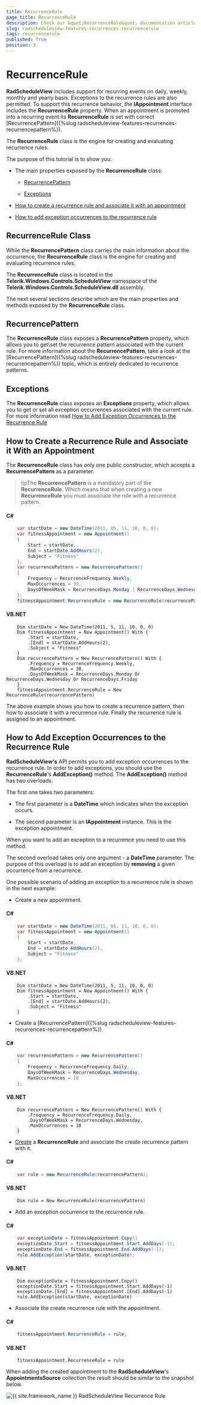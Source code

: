 ```yaml
---
title: RecurrenceRule
page_title: RecurrenceRule
description: Check our &quot;RecurrenceRule&quot; documentation article for the RadScheduleView {{ site.framework_name }} control.
slug: radscheduleview-features-recurrences-recurrencerule
tags: recurrencerule
published: True
position: 3
---
```


# RecurrenceRule

__RadScheduleView__ includes support for recurring events on daily, weekly, monthly and yearly basis. Exceptions to the recurrence rules are also permitted. To support this recurrence behavior, the __IAppointment__ interface includes the __RecurrenceRule__ property. When an appointment is promoted into a recurring event its __RecurrenceRule__ is set with correct [RecurrencePattern]({%slug radscheduleview-features-recurrences-recurrencepattern%}).     

The __RecurrenceRule__ class is the engine for creating and evaluating recurrence rules.      

The purpose of this tutorial is to show you:

* The main properties exposed by the __RecurrenceRule__ class:

	* [RecurrencePattern](#recurrencepattern)

	* [Exceptions](#exceptions)

* [How to create a recurrence rule and associate it with an appointment](#how-to-create-a-recurrence-rule-and-associate-it-with-an-appointment)

* [How to add exception occurrences to the recurrence rule](#how-to-add-exception-occurrences-to-the-recurrence-rule)

## RecurrenceRule Class

While the __RecurrencePattern__ class carries the main information about the occurrence, the __RecurrenceRule__ class is the engine for creating and evaluating recurrence rules.        

The __RecurrenceRule__ class is located in the __Telerik.Windows.Controls.ScheduleView__ namespace of the __Telerik.Windows.Controls.ScheduleView.dll__ assembly.        

The next several sections describe which are the main properties and methods exposed by the __RecurrenceRule__ class.        

## RecurrencePattern

The __RecurrenceRule__ class exposes a __RecurrencePattern__ property, which allows you to get\set the recurrence pattern associated with the current rule. For more information about the __RecurrencePattern__, take a look at the [RecurrencePattern]({%slug radscheduleview-features-recurrences-recurrencepattern%}) topic, which is entirely dedicated to recurrence patterns.        

## Exceptions

The __RecurrenceRule__ class exposes an __Exceptions__ property, which allows you to get or set all exception occurrences associated with the current rule. For more information read [How to Add Exception Occurrences to the Recurrence Rule](#how-to-add-exception-occurrences-to-the-recurrence-rule)

## How to Create a Recurrence Rule and Associate it With an Appointment

The __RecurrenceRule__ class has only one public constructor, which accepts a __RecurrencePattern__ as a parameter.        

>tipThe __RecurrencePattern__ is a mandatory part of the __RecurrenceRule__. Which means that when creating a new __RecurrenceRule__ you must associate the rule with a recurrence pattern.        

#### __C#__

```C#
	var startDate = new DateTime(2011, 05, 11, 10, 0, 0);
	var fitnessAppointment = new Appointment()
	{
	    Start = startDate,
	    End = startDate.AddHours(2),
	    Subject = "Fitness"
	};
	var recurrencePattern = new RecurrencePattern()
	{
	    Frequency = RecurrenceFrequency.Weekly,
	    MaxOccurrences = 30,
	    DaysOfWeekMask = RecurrenceDays.Monday | RecurrenceDays.Wednesday | RecurrenceDays.Friday
	};        
	fitnessAppointment.RecurrenceRule = new RecurrenceRule(recurrencePattern);
```

#### __VB.NET__

```VB.NET
	Dim startDate = New DateTime(2011, 5, 11, 10, 0, 0)
	Dim fitnessAppointment = New Appointment() With {
	    .Start = startDate,
	    .[End] = startDate.AddHours(2),
	    .Subject = "Fitness"
	}
	Dim recurrencePattern = New RecurrencePattern() With {
	    .Frequency = RecurrenceFrequency.Weekly,
	    .MaxOccurrences = 30,
	    .DaysOfWeekMask = RecurrenceDays.Monday Or RecurrenceDays.Wednesday Or RecurrenceDays.Friday
	}
	fitnessAppointment.RecurrenceRule = New RecurrenceRule(recurrencePattern)
```

The above example shows you how to create a recurrence pattern, then how to associate it with a recurrence rule. Finally the recurrence rule is assigned to an appointment.

## How to Add Exception Occurrences to the Recurrence Rule

__RadScheduleView's__ API permits you to add exception occurrences to the recurrence rule. In order to add exceptions, you should use the __RecurrenceRule__'s __AddException()__ method. The __AddException()__ method has two overloads.        

The first one takes two parameters:

* The first parameter is a __DateTime__ which indicates when the exception occurs.
          
* The second parameter is an __IAppointment__ instance. This is the exception appointment.

When you want to add an exception to a recurrence you need to use this method.

The second overload takes only one argument - a __DateTime__ parameter. The purpose of this overload is to add an exception by __removing__ a given occurrence from a recurrence.

One possible scenario of adding an exception to a recurrence rule is shown in the next example:

* Create a new appointment. 

#### __C#__

```C#
	var startDate = new DateTime(2011, 05, 11, 10, 0, 0);
	var fitnessAppointment = new Appointment()
	{
	    Start = startDate,
	    End = startDate.AddHours(2),
	    Subject = "Fitness"
	};
```

#### __VB.NET__

```VB.NET
	Dim startDate = New DateTime(2011, 5, 11, 10, 0, 0)
	Dim fitnessAppointment = New Appointment() With {
	    .Start = startDate,
	    .[End] = startDate.AddHours(2),
	    .Subject = "Fitness"
	}
```

* Create a [RecurrencePattern]({%slug radscheduleview-features-recurrences-recurrencepattern%}).

#### __C#__

```C#
	var recurrencePattern = new RecurrencePattern()
	{
	    Frequency = RecurrenceFrequency.Daily,
	    DaysOfWeekMask = RecurrenceDays.Wednesday,
	    MaxOccurrences = 10
	};
```

#### __VB.NET__

```VB.NET
	Dim recurrencePattern = New RecurrencePattern() With {
	    .Frequency = RecurrenceFrequency.Daily,
	    .DaysOfWeekMask = RecurrenceDays.Wednesday,
	    .MaxOccurrences = 10
	}
```

* [Create](#how-to-create-a-recurrence-rule-and-associate-it-with-an-appointment) a __RecurrenceRule__ and associate the create recurrence pattern with it.
          

#### __C#__

```C#
	var rule = new RecurrenceRule(recurrencePattern);
```

#### __VB.NET__

```VB.NET
	Dim rule = New RecurrenceRule(recurrencePattern)
```

* Add an exception occurrence to the recurrence rule. 

#### __C#__

```C#
	var exceptionDate = fitnessAppointment.Copy()
	exceptionDate.Start = fitnessAppointment.Start.AddDays(-1);
	exceptionDate.End = fitnessAppointment.End.AddDays(-1);          
	rule.AddException(startDate, exceptionDate);
```

#### __VB.NET__

```VB.NET
	Dim exceptionDate = fitnessAppointment.Copy()
	exceptionDate.Start = fitnessAppointment.Start.AddDays(-1)
	exceptionDate.[End] = fitnessAppointment.[End].AddDays(-1)
	rule.AddException(startDate, exceptionDate)
```

* Associate the create recurrence rule with the appointment. 

#### __C#__

```C#
	fitnessAppointment.RecurrenceRule = rule;
```

#### __VB.NET__

```VB.NET
	fitnessAppointment.RecurrenceRule = rule
```

When adding the created appointment to the __RadScheduleView__'s __AppointmentsSource__ collection the result should be similar to the snapshot below.

![{{ site.framework_name }} RadScheduleView Recurrence Rule](images/radscheduleview_recurrencerule.png)
